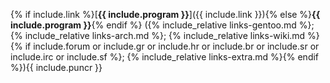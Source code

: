 {% if include.link %}[**{{ include.program }}**]({{ include.link }}){% else %}**{{ include.program }}**{% endif %}&nbsp;({% include_relative links-gentoo.md %}; {% include_relative links-arch.md %}; {% include_relative links-wiki.md %}{% if include.forum or include.gr or include.hr or include.br or include.sr or include.irc or include.sf %};&nbsp;{% include_relative links-extra.md %}{% endif %}){{ include.puncr }}
